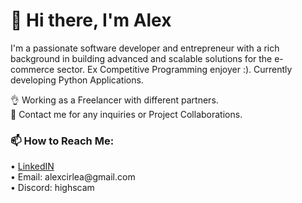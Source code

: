 <h1>👋 Hi there, I'm Alex</h1>

I'm a passionate software developer and entrepreneur with a rich background in building advanced and scalable solutions for the e-commerce sector. Ex Competitive Programming enjoyer :). Currently developing Python Applications.

👌  Working as a Freelancer with different partners. <br>
👐 Contact me for any inquiries or Project Collaborations.<br>

<h3>📫 How to Reach Me:</h3>
• <a href='https://www.linkedin.com/in/mihai-alexandru-cirlea-74038a1ab/'>LinkedIN</a><br>
• Email: alexcirlea@gmail.com<br>
• Discord: highscam
